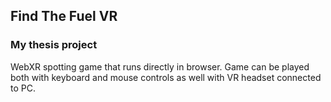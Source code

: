 ## Find The Fuel VR
### My thesis project
WebXR spotting game that runs directly in browser.
Game can be played both with keyboard and mouse controls as well with VR headset connected to PC.
